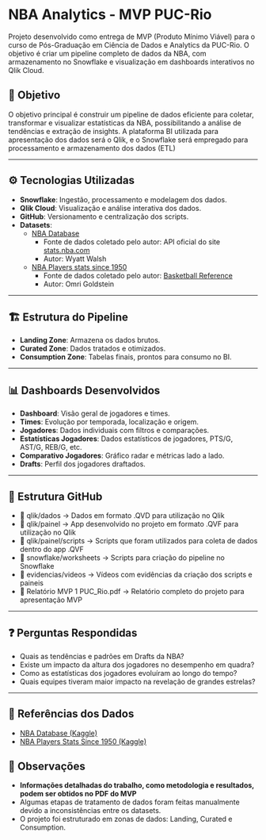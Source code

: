 # NBA Analytics - MVP PUC-Rio

Projeto desenvolvido como entrega de MVP (Produto Mínimo Viável) para o curso de Pós-Graduação em Ciência de Dados e Analytics da PUC-Rio. O objetivo é criar um pipeline completo de dados da NBA, com armazenamento no Snowflake e visualização em dashboards interativos no Qlik Cloud.

## 🎯 Objetivo

O objetivo principal é construir um pipeline de dados eficiente para coletar, transformar e visualizar estatísticas da NBA, possibilitando a análise de tendências e extração de insights. A plataforma BI utilizada para apresentação dos dados será o Qlik, e o Snowflake será empregado para processamento e armazenamento dos dados (ETL)

---

## ⚙️ Tecnologias Utilizadas

- **Snowflake**: Ingestão, processamento e modelagem dos dados.
- **Qlik Cloud**: Visualização e análise interativa dos dados.
- **GitHub**: Versionamento e centralização dos scripts.
- **Datasets**:
  - [NBA Database](https://www.kaggle.com/datasets/wyattowalsh/basketball)
    - Fonte de dados coletado pelo autor: API oficial do site [stats.nba.com](https://stats.nba.com)  
    - Autor: Wyatt Walsh
  - [NBA Players stats since 1950 ](https://www.kaggle.com/datasets/drgilermo/nba-players-stats)
    - Fonte de dados coletado pelo autor: [Basketball Reference](https://www.basketball-reference.com)   
    - Autor: Omri Goldstein

---

## 🏗️ Estrutura do Pipeline

- **Landing Zone**: Armazena os dados brutos.
- **Curated Zone**: Dados tratados e otimizados.
- **Consumption Zone**: Tabelas finais, prontos para consumo no BI.

---

## 📊 Dashboards Desenvolvidos

- **Dashboard**: Visão geral de jogadores e times.
- **Times**: Evolução por temporada, localização e origem.
- **Jogadores**: Dados individuais com filtros e comparações.
- **Estatísticas Jogadores**: Dados estatísticos de jogadores, PTS/G, AST/G, REB/G, etc.
- **Comparativo Jogadores**: Gráfico radar e métricas lado a lado.
- **Drafts**: Perfil dos jogadores draftados.

---

## 📁 Estrutura GitHub

- 📁 qlik/dados                    → Dados em formato .QVD para utilização no Qlik
- 📁 qlik/painel                   → App desenvolvido no projeto em formato .QVF para utilização no Qlik
- 📁 qlik/painel/scripts           → Scripts que foram utilizados para coleta de dados dentro do app .QVF
- 📁 snowflake/worksheets          → Scripts para criação do pipeline no Snowflake
- 📁 evidencias/videos             → Vídeos com evidências da criação dos scripts e paineis
- 📄 Relatório MVP 1 PUC_Rio.pdf   → Relatório completo do projeto para apresentação MVP

---

## ❓ Perguntas Respondidas

- Quais as tendências e padrões em Drafts da NBA?
- Existe um impacto da altura dos jogadores no desempenho em quadra?
- Como as estatísticas dos jogadores evoluíram ao longo do tempo?
- Quais equipes tiveram maior impacto na revelação de grandes estrelas?

---

## 🔗 Referências dos Dados

- [NBA Database (Kaggle)](https://www.kaggle.com/datasets/wyattowalsh/basketball)
- [NBA Players Stats Since 1950 (Kaggle)](https://www.kaggle.com/datasets/drgilermo/nba-players-stats)

## 📌 Observações
- **Informações detalhadas do trabalho, como metodologia e resultados, podem ser obtidos no PDF do MVP**
- Algumas etapas de tratamento de dados foram feitas manualmente devido a inconsistências entre os datasets.
- O projeto foi estruturado em zonas de dados: Landing, Curated e Consumption.
